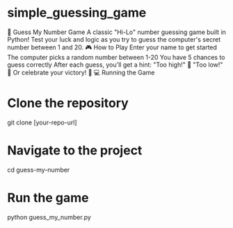 # simple_guessing_game
🎯 Guess My Number Game
A classic "Hi-Lo" number guessing game built in Python! Test your luck and logic as you try to guess the computer's secret number between 1 and 20.
🎮 How to Play
Enter your name to get started
The computer picks a random number between 1-20
You have 5 chances to guess correctly
After each guess, you'll get a hint:
"Too high!" 🔽​
"Too low!" 🔼​
Or celebrate your victory! 🎉​
💻 Running the Game
# Clone the repository
git clone [your-repo-url]

# Navigate to the project
cd guess-my-number

# Run the game
python guess_my_number.py

